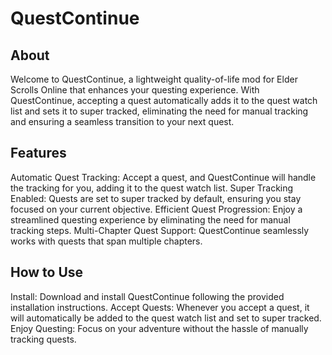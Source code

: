 # QuestContinue
## About
Welcome to QuestContinue, a lightweight quality-of-life mod for Elder Scrolls Online that enhances your questing experience. With QuestContinue, accepting a quest automatically adds it to the quest watch list and sets it to super tracked, eliminating the need for manual tracking and ensuring a seamless transition to your next quest.

## Features
Automatic Quest Tracking: Accept a quest, and QuestContinue will handle the tracking for you, adding it to the quest watch list.
Super Tracking Enabled: Quests are set to super tracked by default, ensuring you stay focused on your current objective.
Efficient Quest Progression: Enjoy a streamlined questing experience by eliminating the need for manual tracking steps.
Multi-Chapter Quest Support: QuestContinue seamlessly works with quests that span multiple chapters.

## How to Use
Install: Download and install QuestContinue following the provided installation instructions.
Accept Quests: Whenever you accept a quest, it will automatically be added to the quest watch list and set to super tracked.
Enjoy Questing: Focus on your adventure without the hassle of manually tracking quests.
